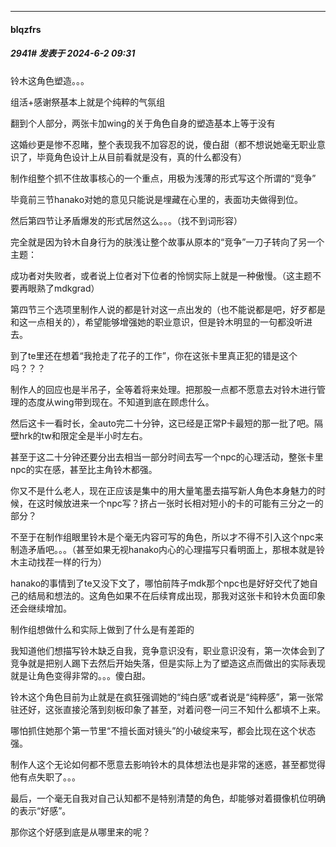 ﻿
*****

####  blqzfrs  
##### 2941#       发表于 2024-6-2 09:31

铃木这角色塑造。。。

组活+感谢祭基本上就是个纯粹的气氛组

翻到个人部分，两张卡加wing的关于角色自身的塑造基本上等于没有

这婚纱更是惨不忍睹，整个表现我不加容忍的说，傻白甜（都不想说她毫无职业意识了，毕竟角色设计上从目前看就是没有，真的什么都没有）

制作组整个抓不住故事核心的一个重点，用极为浅薄的形式写这个所谓的“竞争”

毕竟前三节hanako对她的意见只能说是埋藏在心里的，表面功夫做得到位。

然后第四节让矛盾爆发的形式居然这么。。。（找不到词形容）

完全就是因为铃木自身行为的肤浅让整个故事从原本的“竞争”一刀子转向了另一个主题：

成功者对失败者，或者说上位者对下位者的怜悯实际上就是一种傲慢。（这主题不要再眼熟了mdkgrad）

第四节三个选项里制作人说的都是针对这一点出发的（也不能说都是吧，好歹都是和这一点相关的），希望能够增强她的职业意识，但是铃木明显的一句都没听进去。

到了te里还在想着“我抢走了花子的工作”，你在这张卡里真正犯的错是这个吗？？？

制作人的回应也是半吊子，全等着将来处理。把那股一点都不愿意去对铃木进行管理的态度从wing带到现在。不知道到底在顾虑什么。

然后这卡一看时长，全auto完二十分钟，这已经是正常P卡最短的那一批了吧。隔壁hrk的tw和限定全是半小时左右。

甚至于这二十分钟还要分出去相当一部分时间去写一个npc的心理活动，整张卡里npc的实在感，甚至比主角铃木都强。

你又不是什么老人，现在正应该是集中的用大量笔墨去描写新人角色本身魅力的时候，在这时候放进来一个npc写？挤占一张时长相对短小的卡的可能有三分之一的部分？

不至于在制作组眼里铃木是个毫无内容可写的角色，所以才不得不引入这个npc来制造矛盾吧。。。（甚至如果无视hanako内心的心理描写只看明面上，那根本就是铃木主动找茬一样的行为）

hanako的事情到了te又没下文了，哪怕前阵子mdk那个npc也是好好交代了她自己的结局和想法的。这角色如果不在后续育成出现，那我对这张卡和铃木负面印象还会继续增加。

制作组想做什么和实际上做到了什么是有差距的

我知道他们想描写铃木缺乏自我，竞争意识没有，职业意识没有，第一次体会到了竞争就是把别人踢下去然后开始失落，但是实际上为了塑造这点而做出的实际表现就是让角色变得非常的。。。傻白甜。

铃木这个角色目前为止就是在疯狂强调她的“纯白感”或者说是“纯粹感”，第一张常驻还好，这张直接沦落到刻板印象了甚至，对着问卷一问三不知什么都填不上来。

哪怕抓住她那个第一节里“不擅长面对镜头”的小破绽来写，都会比现在这个状态强。

制作人这个无论如何都不愿意去影响铃木的具体想法也是非常的迷惑，甚至都觉得他有点失职了。。。

最后，一个毫无自我对自己认知都不是特别清楚的角色，却能够对着摄像机位明确的表示“好感”。

那你这个好感到底是从哪里来的呢？

